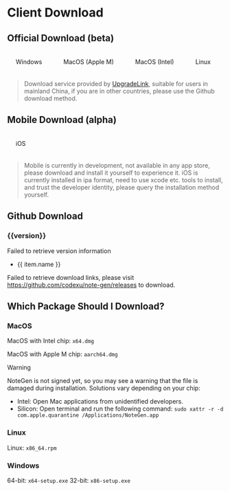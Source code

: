 # Client Download

## Official Download (beta)

<div class="button-group">
  <a href="http://api.upgrade.toolsetlink.com/v1/tauri/download?tauriKey=tyEi-iLVFxnRhGc9c_xApw&target=windows&arch=x86_64" target="_blank">Windows</a>
  <a href="http://api.upgrade.toolsetlink.com/v1/tauri/download?tauriKey=tyEi-iLVFxnRhGc9c_xApw&target=darwin&arch=aarch64" target="_blank">MacOS (Apple M)</a>
  <a href="http://api.upgrade.toolsetlink.com/v1/tauri/download?tauriKey=tyEi-iLVFxnRhGc9c_xApw&target=darwin&arch=x86_64" target="_blank">MacOS (Intel)</a>
  <a href="http://api.upgrade.toolsetlink.com/v1/tauri/download?tauriKey=tyEi-iLVFxnRhGc9c_xApw&target=linux&arch=x86_64" target="_blank">Linux</a>
</div>

> Download service provided by [UpgradeLink](http://upgrade.toolsetlink.com/), suitable for users in mainland China, if you are in other countries, please use the Github download method.

## Mobile Download (alpha)

<div class="button-group">
  <a href="http://file.notegen.top/NoteGen.ipa" target="_blank">iOS</a>
</div>

> Mobile is currently in development, not available in any app store, please download and install it yourself to experience it.
> iOS is currently installed in ipa format, need to use xcode etc. tools to install, and trust the developer identity, please query the installation method yourself.

## Github Download

<h3 v-if="version">{{version}}</h3>
<p v-else>Failed to retrieve version information</p>

<ul v-if="assets" v-for="(item, index) in assets.assets" :key="index">
  <li v-if="!filterAssets.includes(item.name.split('.').pop())">
    <a :href="item.browser_download_url">{{ item.name }}</a>
  </li>
</ul>
<p v-else>
  Failed to retrieve download links, please visit
  <a href="https://github.com/codexu/note-gen/releases">https://github.com/codexu/note-gen/releases</a> to download.
</p>


## Which Package Should I Download?

### MacOS

MacOS with Intel chip: `x64.dmg`

MacOS with Apple M chip: `aarch64.dmg`

> [!WARNING]
> NoteGen is not signed yet, so you may see a warning that the file is damaged during installation. Solutions vary depending on your chip:
> - Intel: Open Mac applications from unidentified developers.
> - Silicon: Open terminal and run the following command: `sudo xattr -r -d com.apple.quarantine /Applications/NoteGen.app`

### Linux

Linux: `x86_64.rpm`

### Windows

64-bit: `x64-setup.exe`
32-bit: `x86-setup.exe`

<script setup>
import { getLatestRelease } from '../libs/download.ts'
import { ref } from 'vue'

// Filter suffixes
const filterAssets = ['sig', 'asc', 'json', 'gz']

const assets = ref(null)
const version = ref(null)

getLatestRelease('codexu','note-gen').then(res =>{
  if(res) {
    assets.value = res
    version.value = res.name
  }
})
</script>

<style scoped>
.button-group {
  display: flex;
  gap: 10px;
  margin: 24px 0;
}

.button-group a {
  padding: 10px 20px;
  border-radius: 5px;
  border: 1px solid var(--vp-button-brand-border);
  color: var(--vp-button-brand-text);
  background-color: var(--vp-button-brand-bg);
  text-decoration: none;
}

.button-group a:hover {
  background-color: var(--vp-button-brand-hover-bg);
}
</style>